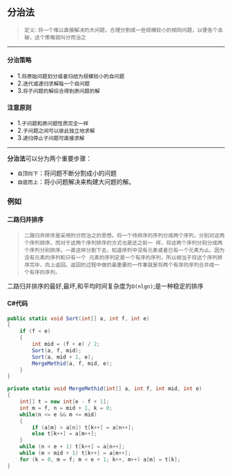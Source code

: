 分治法
---
> `定义`: `将一个难以直接解决的大问题，合理分割成一些规模较小的相同问题，以便各个击破，这个策略就叫分而治之`<br/>
---
#### 分治策略
* 1.`将原始问题划分或者归结为规模较小的自问题`<br/>
* 2.`迭代或递归求解每一个自问题`<br/>
* 3.`将子问题的解综合得到原问题的解`<br/>
#### 注意原则
* 1.`子问题和原问题性质完全一样`
* 2.`子问题之间可以彼此独立地求解`
* 3.`递归停止子问题可直接求解`
----
**分治法**可以分为两个重要步骤：<br/>
* `自顶向下`：将问题不断分割成小的问题
* `自底而上`：将小问题解决来构建大问题的解。
### 例如
#### 二路归并排序 
> `二路归并排序是采用的分而治之的思想。将一个待排序的序列分成两个序列，分别对这两个序列排序。而对于这两个序列排序的方式也是还之前一
样，将这两个序列分别分成两个序列分别排序。一直这样分割下去，知道序列中没有元素或者已有一个元素为止。因为没有元素的序列和只有一个
元素的序列定是一个有序的序列，所以相当于将这个序列排序完毕，向上返回。返回的过程中做的最重要的一件事就是将两个有序的序列合并成一
个有序的序列。`

二路归并排序的最好,最坏,和平均时间复杂度为`O(nlgn)`;是一种稳定的排序 <br/>

#### C#代码

``` C#
public static void Sort(int[] a, int f, int e)
{
    if (f < e)
    {
        int mid = (f + e) / 2;
        Sort(a, f, mid);
        Sort(a, mid + 1, e);
        MergeMethid(a, f, mid, e);
    }
}
```

``` c#
private static void MergeMethid(int[] a, int f, int mid, int e)
{
    int[] t = new int[e - f + 1];
    int m = f, n = mid + 1, k = 0;
    while(n <= e && m <= mid)
    {
        if (a[m] > a[n]) t[k++] = a[n++];
        else t[k++] = a[m++];
    }
    while (n < e + 1) t[k++] = a[n++];
    while (m < mid + 1) t[k++] = a[m++];
    for (k = 0, m = f; m < e + 1; k++, m++) a[m] = t[k];
}
```

